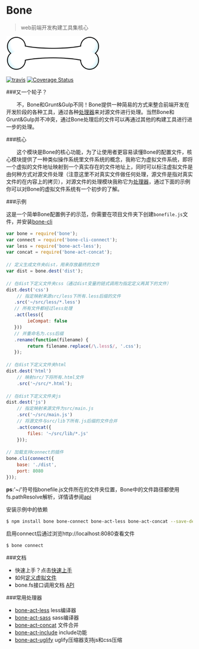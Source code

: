 # Bone 
> web前端开发构建工具集核心

<img src="/bone.png" alt="bone" width="50%"/>

[![travis](https://api.travis-ci.org/wyicwx/bone.png)](https://travis-ci.org/wyicwx/bone) [![Coverage Status](https://coveralls.io/repos/wyicwx/bone/badge.png?branch=master)](https://coveralls.io/r/wyicwx/bone?branch=master)

###又一个轮子？

　　不，Bone和Grunt&Gulp不同！Bone提供一种简易的方式来整合前端开发在开发阶段的各种工具，通过各种[处理器](https://github.com/wyicwx/bone/blob/master/docs/plugin.md)来对源文件进行处理。当然Bone和Grunt&Gulp并不冲突，通过Bone处理后的文件可以再通过其他的构建工具进行进一步的处理。

###核心

　　这个模块是Bone的核心功能，为了让使用者更容易读懂Bone的配置文件，核心模块提供了一种类似操作系统里文件系统的概念，我称它为虚拟文件系统，即将一个虚拟的文件地址映射到一个真实存在的文件地址上，同时可以标注虚拟文件是由何种方式对源文件处理（注意这里不对真实文件做任何处理，源文件是指对真实文件的在内容上的拷贝），对源文件的处理模块我称它为[处理器](https://github.com/wyicwx/bone/blob/master/docs/plugin.md)，通过下面的示例你可以对Bone的虚拟文件系统有一个初步的了解。

###示例

这是一个简单Bone配置例子的示范，你需要在项目文件夹下创建`bonefile.js`文件，并安装[bone-cli](https://github.com/wyicwx/bone-cli)

```js
var bone = require('bone');
var connect = require('bone-cli-connect');
var less = require('bone-act-less');
var concat = require('bone-act-concat');

// 定义生成文件夹dist，用来存放最终的文件
var dist = bone.dest('dist');

// 在dist下定义文件夹css（通过dist变量的链式调用为指定定义再其下的文件）
dist.dest('css')
	// 指定映射来源src/less下所有.less后缀的文件
   .src('~/src/less/*.less')
   // 所有文件都经过less处理
   .act(less({
   		ieCompat: false
   }))
   // 并重命名为.css后缀
   .rename(function(filename) {
		return filename.replace(/\.less$/, '.css');
   });

// 在dist下定义文件夹html
dist.dest('html')
	// 映射src/下将所有.html文件
	.src('~/src/*.html');

// 在dist下定义文件夹js
dist.dest('js')
	// 指定映射来源文件为src/main.js
	.src('~/src/main.js')
	// 将源文件与src/lib下所有.js后缀的文件合并
	.act(concat({
		files: '~/src/lib/*.js'
	}));

// 加载支持connect的插件
bone.cli(connect({
	base: './dist',
	port: 8080
}));
```

**ps**:'~/'符号指bonefile.js文件所在的文件夹位置，Bone中的文件路径都使用fs.pathResolve解析，详情请参阅[api](https://github.com/wyicwx/bone/blob/master/docs/api.md#pathresolvefilepath-dir)

安装示例中的依赖
```sh
$ npm install bone bone-connect bone-act-less bone-act-concat --save-dev
```

启用connect后通过浏览http://localhost:8080查看文件
```sh
$ bone connect
```

###文档

+ 快速上手？点击[快速上手](https://github.com/wyicwx/bone/blob/master/docs/getting-started.md)
+ 如何[定义虚拟文件](https://github.com/wyicwx/bone/blob/master/docs/file.md)
+ bone.fs接口调用文档 [API](https://github.com/wyicwx/bone/blob/master/docs/api.md)

###常用处理器

+ [bone-act-less](https://github.com/wyicwx/bone-act-less) less编译器
+ [bone-act-sass](https://github.com/jansesun/bone-act-sass) sass编译器
+ [bone-act-concat](https://github.com/wyicwx/bone-act-concat) 文件合并
+ [bone-act-include](https://github.com/wyicwx/bone-act-include) include功能
+ [bone-act-uglify](https://github.com/wyicwx/bone-act-uglify) uglify压缩器支持js和css压缩
